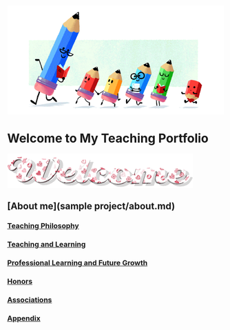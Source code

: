 <img src="teacher-gif.gif" align="center"/>

# Welcome to My Teaching Portfolio

<img src="welcome-19.gif" align="center"/>


## [About me](sample project/about.md)

### [Teaching Philosophy](#teaching-philosophy-1)

### [Teaching and Learning](#teaching-and-learning-1)

### [Professional Learning and Future Growth](#professional-learning-and-future-growth-1)
  
### [Honors](#honors-1)
  
### [Associations](#associations-1)

### [Appendix](#appendix-1)


